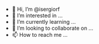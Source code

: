 - 👋 Hi, I’m @isergiorf
- 👀 I’m interested in ...
- 🌱 I’m currently learning ...
- 💞️ I’m looking to collaborate on ...
- 📫 How to reach me ...

<!---
isergiorf/isergiorf is a ✨ special ✨ repository because its `README.md` (this file) appears on your GitHub profile.
You can click the Preview link to take a look at your changes.
--->
